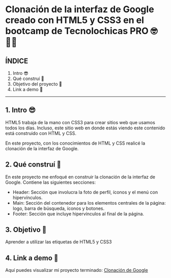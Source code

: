 # Clonación de la interfaz de Google creado con HTML5 y CSS3 en el bootcamp de Tecnolochicas PRO 🤓👩‍💻


## ÍNDICE

1. Intro 😎
2. Qué construí 🤔
3. Objetivo del proyecto 🤯
4. Link a demo 🔗

****

## 1. Intro 😎
HTML5 trabaja de la mano con CSS3 para crear sitios web que usamos todos los días. Incluso, este sitio web en donde estás viendo este contenido está construido con HTML y CSS.

En este proyecto, con los conocimientos de HTML y CSS realicé la clonación de la interfaz de Google.


## 2. Qué construí 🤔
En este proyecto me enfoqué en construir la clonación de la interfaz de Google.
Contiene las siguientes secciones:

* Header: Sección que involucra la foto de perfil, íconos y el menú con hipervínculos.
* Main: Sección del contenedor para los elementos centrales de la página: logo, barra de búsqueda, íconos y botones.
* Footer: Sección que incluye hipervínculos al final de la página.

## 3. Objetivo 🤯
Aprender a utilizar las etiquetas de HTML5 y CSS3

## 4. Link a demo 🔗
Aquí puedes visualizar mi proyecto terminado: [Clonación de Google](https://sprightly-bienenstitch-e644a0.netlify.app/)
